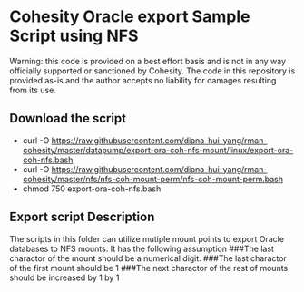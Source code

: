 # Cohesity Oracle export Sample Script using NFS

Warning: this code is provided on a best effort basis and is not in any way officially supported or sanctioned by Cohesity. The code in this repository is provided as-is and the author accepts no liability for damages resulting from its use.

## Download the script

- curl -O https://raw.githubusercontent.com/diana-hui-yang/rman-cohesity/master/datapump/export-ora-coh-nfs-mount/linux/export-ora-coh-nfs.bash
- curl -O https://raw.githubusercontent.com/diana-hui-yang/rman-cohesity/master/nfs/nfs-coh-mount-perm/nfs-coh-mount-perm.bash
- chmod 750 export-ora-coh-nfs.bash

## Export script Description
The scripts in this folder can utilize mutiple mount points to export Oracle databases to NFS mounts. It has the following assumption
###The last charactor of the mount should be a numerical digit. 
###The last charactor of the first mount should be 1
###The next charactor of the rest of mounts should be increased by 1 by 1
